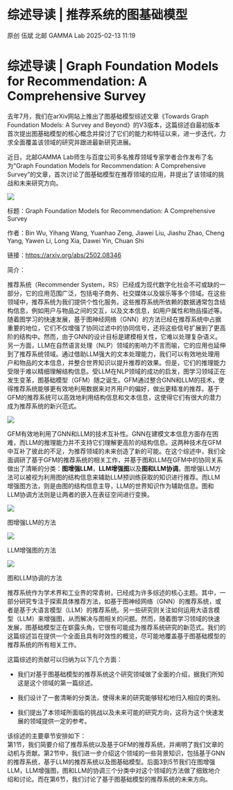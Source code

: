 #  综述导读 | 推荐系统的图基础模型   
原创 伍斌  北邮 GAMMA Lab   2025-02-13 11:19  
  
# 综述导读 | Graph Foundation Models for Recommendation: A Comprehensive Survey  
  
去年7月，我们在arXiv网站上推出了图基础模型综述文章《Towards Graph Foundation Models: A Survey and Beyond》的V3版本，这篇综述自最初版本首次提出图基础模型的核心概念并探讨了它们的能力和特征以来，进一步迭代，力求全面覆盖该领域的研究并跟进最新研究进展。  
  
近日，北邮GAMMA Lab师生与百度公司多名推荐领域专家学者合作发布了名为“Graph Foundation Models for Recommendation: A Comprehensive Survey”的文章，首次讨论了图基础模型在推荐领域的应用，并提出了该领域的挑战和未来研究方向。  
  
![](https://mmbiz.qpic.cn/sz_mmbiz_png/AYxz3cIHvyqSNQZZZyk3CvCp8A6cGO0rtWFIYd2A9frdN0icRFaJz99nnoKLqpGsFznxib2TfRxYFayLyErn3Sjg/640?wx_fmt=png&from=appmsg "")  
  
标题：Graph Foundation Models for Recommendation: A Comprehensive Survey  
  
作者：Bin Wu, Yihang Wang, Yuanhao Zeng, Jiawei Liu, Jiashu Zhao, Cheng Yang, Yawen Li, Long Xia, Dawei Yin, Chuan Shi  
  
链接：https://arxiv.org/abs/2502.08346  
  
简介：  
  
推荐系统（Recommender System，RS）已经成为现代数字化社会不可或缺的一部分，它的应用范围广泛，包括电子商务、社交媒体以及娱乐等多个领域。在这些领域中，推荐系统为我们提供个性化服务。这些推荐系统所依赖的数据通常包含结构信息，例如用户与物品之间的交互，以及文本信息，如用户属性和物品描述等。随着图学习的快速发展，基于图神经网络（GNN）的方法已经在推荐系统中占据重要的地位，它们不仅增强了协同过滤中的协同信号，还将这些信号扩展到了更高阶的结构中。然而，由于GNN的设计目标是建模相关性，它难以处理复杂语义。另一方面，LLM在自然语言处理（NLP）领域的影响力不言而喻，它的应用也延伸到了推荐系统领域。通过借助LLM强大的文本处理能力，我们可以有效地处理用户和物品的文本信息，并整合世界知识以提升推荐的效果。但是，它们的推理能力受限于难以精细理解结构信息。受LLM在NLP领域的成功的启发，图学习领域正在发生变革，图基础模型（GFM）随之诞生。GFM通过整合GNN和LLM的技术，使得推荐系统能够更有效地利用数据来对齐用户的偏好，做出更精准的推荐。基于GFM的推荐系统可以高效地利用结构信息和文本信息，这使得它们有很大的潜力成为推荐系统的新兴范式。  
  
![](https://mmbiz.qpic.cn/sz_mmbiz_png/AYxz3cIHvyqSNQZZZyk3CvCp8A6cGO0rVdnibeciaNls1ec9LCM0sDpm08UfuQADNokPj4XSZpDcibpEwic38ZZWmQ/640?wx_fmt=png&from=appmsg "")  
  
GFM有效地利用了GNN和LLM的技术互补性。GNN在建模文本信息方面存在困难，而LLM的推理能力并不支持它们理解更高阶的结构信息。这两种技术在GFM中互补了彼此的不足，为推荐领域的未来创造了新的可能。在这个综述中，我们全面调研了基于GFM的推荐系统的相关工作，并基于图和LLM在GFM中的协同关系做出了清晰的分类：**图增强LLM**，**LLM增强图**以及**图和LLM协调**。图增强LLM方法可以被视为利用图的结构信息来辅助LLM预训练获取的知识进行推荐。而LLM增强图方法，则是由图的结构信息主导，LLM的世界知识作为辅助信息。图和LLM协调方法则是让两者的嵌入在表征空间进行变换。  
  
![](https://mmbiz.qpic.cn/sz_mmbiz_png/AYxz3cIHvyqSNQZZZyk3CvCp8A6cGO0rurS5Ookpa9ucELnusFMwLzfmWsxk8FsRStgTaMDKuhsVNtgMF4DC8g/640?wx_fmt=png&from=appmsg "")  
  
图增强LLM的方法  
  
![](https://mmbiz.qpic.cn/sz_mmbiz_png/AYxz3cIHvyqSNQZZZyk3CvCp8A6cGO0r2f0SyR0IkYqctFvDgAJck8vJ5ib6lYuvj29Fd0hGA7ibJQiazUicueTunQ/640?wx_fmt=png&from=appmsg "")  
  
LLM增强图的方法  
  
![](https://mmbiz.qpic.cn/sz_mmbiz_png/AYxz3cIHvyqSNQZZZyk3CvCp8A6cGO0rBR70U7mtoBqbGvNQdhWmm6lXpFZYkhxks0KSWXWFMutpFaasvd0icxQ/640?wx_fmt=png&from=appmsg "")  
  
图和LLM协调的方法  
  
推荐系统作为学术界和工业界的常青树，已经成为许多综述的核心主题。其中，一部分研究专注于探索具体推荐方法，如基于图神经网络（GNN）的推荐系统，或者是基于大语言模型（LLM）的推荐系统。另一些研究则关注如何运用大语言模型（LLM）来增强图，从而解决与图相关的问题。然而，随着图学习领域的快速发展，图基础模型正在崭露头角，它很有可能成为推荐系统研究的新范式。我们的这篇综述旨在提供一个全面且具有时效性的概览，尽可能地覆盖基于图基础模型的推荐系统的所有相关工作。  
  
这篇综述的贡献可以归纳为以下几个方面：  
- 我们对基于图基础模型的推荐系统这个研究领域做了全面的介绍，据我们所知这是这个领域的第一篇综述。  
  
- 我们设计了一套清晰的分类法，使得未来的研究能够轻松地归入相应的类别。  
  
- 我们提出了本领域所面临的挑战以及未来可能的研究方向，这将为这个快速发展的领域提供一定的参考。  
  
该综述的主要章节安排如下：  
第1节，我们简要介绍了推荐系统以及基于GFM的推荐系统，并阐明了我们文章的动机与贡献。第2节中，我们进一步介绍这个领域的一些背景知识，包括基于GNN的推荐系统，基于LLM的推荐系统以及图基础模型。后面3到5节我们在图增强LLM，LLM增强图，图和LLM的协调三个分类中对这个领域的方法做了细致地介绍和讨论。而在第6节，我们讨论了基于图基础模型的推荐系统的未来方向。  
  
  
